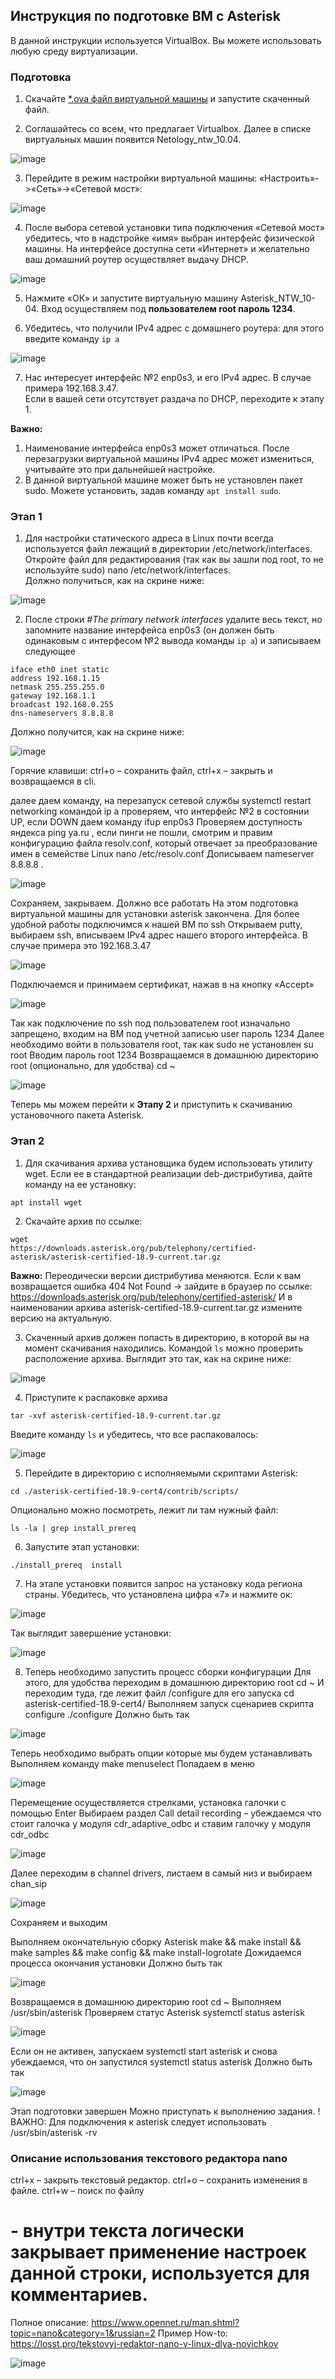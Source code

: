 ## Инструкция по подготовке ВМ c Asterisk

В данной инструкции используется VirtualBox. Вы можете использовать любую среду виртуализации. 

### Подготовка

1. Скачайте [*.ova файл виртуальной машины](https://drive.google.com/file/d/1OlnOyq5aNRaeo6ddrlvV-lWAIU4ht-k6/view) и запустите скаченный файл.

2. Соглашайтесь со всем, что предлагает Virtualbox. Далее в списке виртуальных машин появится Netology_ntw_10.04.

![image](https://user-images.githubusercontent.com/77622076/234555396-dd5928db-9e42-4792-93d8-200c21f5b589.png)

3. Перейдите в режим настройки виртуальной машины: «Настроить»->«Сеть»->«Сетевой мост»:

![image](https://user-images.githubusercontent.com/77622076/234555739-74079b7a-0bde-46ce-b259-9b66cf5cae96.png)

4. После выбора сетевой установки типа подключения «Сетевой мост» убедитесь, что в надстройке «имя» выбран интерфейс физической машины. На интерфейсе доступна сети «Интернет» и желательно ваш домашний роутер  осуществляет выдачу DHCP. 

![image](https://user-images.githubusercontent.com/77622076/234558071-7cb1ac45-27a7-4f39-a09f-9d6b7cfb46f6.png)

5. Нажмите «ОК» и запустите виртуальную машину Asterisk_NTW_10-04. Вход осуществляем под **пользователем root пароль 1234**.

6. Убедитесь, что получили IPv4 адрес с домашнего роутера: для этого введите команду `ip a `

![image](https://user-images.githubusercontent.com/77622076/234559424-59cc6b85-74bd-4eb3-aad2-ed488fbd0c8f.png)

7. Нас интересует интерфейс №2 enp0s3, и его  IPv4 адрес. В случае примера 192.168.3.47.   
Если  в вашей сети отсутствует раздача по DHCP, переходите к этапу 1.

**Важно:**   
1. Наименование интерфейса enp0s3 может отличаться. После перезагрузки виртуальной машины IPv4 адрес может измениться, учитывайте это при дальнейшей настройке.
2. В данной виртуальной машине  может быть не установлен пакет sudo. Можете установить, задав команду `apt install sudo`.

### Этап 1

1. Для настройки статического адреса в Linux почти всегда используется файл лежащий в директории /etc/network/interfaces. Откройте файл для редактирования (так как вы зашли под root, то не используйте sudo) nano /etc/network/interfaces.   
Должно получиться, как на скрине ниже:

![image](https://user-images.githubusercontent.com/77622076/234563403-0b210376-f63d-4114-915b-ac2a608ae342.png)

2. После строки *#The primary network interfaces* удалите весь текст, но запомните название интерфейса enp0s3 (он должен быть одинаковым с интерфесом №2 вывода команды ` ip a `)  и записываем следующее  

```
iface eth0 inet static      
address 192.168.1.15      
netmask 255.255.255.0      
gateway 192.168.1.1        
broadcast 192.168.0.255        
dns-nameservers 8.8.8.8  
```

Должно получится, как на скрине ниже:

![image](https://user-images.githubusercontent.com/77622076/234614333-40097c1e-fef1-4836-b240-b62ed3f9e7d3.png)

Горячие клавиши:
ctrl+o – сохранить файл, 
ctrl+x – закрыть и возвращаемся в cli.

далее даем команду, на перезапуск сетевой службы
systemctl restart networking
командой ip a проверяем, что интерфейс №2 в состоянии UP, если DOWN даем команду ifup enp0s3
Проверяем доступность яндекса ping ya.ru , если пинги не пошли, смотрим и правим конфигурацию файла resolv.conf, который отвечает за преобразование имен в семействе Linux
nano /etc/resolv.conf 
Дописываем nameserver 8.8.8.8 .

![image](https://user-images.githubusercontent.com/77622076/234615587-c1968b44-0203-4d69-9f27-9ae910fb41a8.png)

Сохраняем, закрываем. Должно все работать
На этом подготовка виртуальной машины для установки asterisk закончена. 
Для более удобной работы подключимся к нашей ВМ по ssh 
Открываем putty, выбираем ssh, вписываем IPv4 адрес нашего второго интерфейса. В случае примера это 192.168.3.47

![image](https://user-images.githubusercontent.com/77622076/234615847-89ad58c3-c42e-465d-9968-09ce6801760c.png)

Подключаемся и принимаем сертификат, нажав в на кнопку «Accept»

![image](https://user-images.githubusercontent.com/77622076/234616265-7cd0ce3b-4858-427b-8d9a-b475fe2fc0d9.png)

Так как подключение по ssh под пользователем root изначально запрещено, входим на ВМ под учетной записью user пароль 1234
Далее необходимо войти в пользователя root, так как sudo не установлен 
su root
Вводим пароль root 1234
Возвращаемся в домашнюю директорию root (опционально, для удобства)
cd ~ 

![image](https://user-images.githubusercontent.com/77622076/234631945-51c1a0df-c16e-4b85-95dd-c3bf7df57e61.png)

Теперь мы можем перейти к **Этапу 2** и приступить к скачиванию установочного пакета Asterisk.

### Этап 2

1. Для скачивания архива установщика будем использовать утилиту wget. Если ее в стандартной реализации deb-дистрибутива, дайте команду на ее установку:

`apt install wget`

2. Скачайте архив по ссылке:

```
wget
https://downloads.asterisk.org/pub/telephony/certified-asterisk/asterisk-certified-18.9-current.tar.gz
```

**Важно:** Переодически версии дистрибутива меняются. Если к вам возвращается ошибка 404  Not Found -> зайдите в браузер по ссылке: https://downloads.asterisk.org/pub/telephony/certified-asterisk/
И в наименовании архива asterisk-certified-18.9-current.tar.gz измените версию на актуальную.

3. Скаченный архив должен попасть в директорию, в которой вы на момент скачивания находились. Командой `ls` можно проверить расположение архива.
Выглядит это так, как на скрине ниже:

![image](https://user-images.githubusercontent.com/77622076/234632423-2cdb9c3c-4c1a-417b-852c-9990499800b6.png)

4. Приступите к распаковке архива

`tar -xvf asterisk-certified-18.9-current.tar.gz`

Введите команду `ls` и убедитесь, что все распаковалось:

![image](https://user-images.githubusercontent.com/77622076/234632550-e56d8f3c-5d2f-4676-bc72-ca38799848bf.png)

5. Перейдите в директорию с исполняемыми скриптами Asterisk:

`cd ./asterisk-certified-18.9-cert4/contrib/scripts/`

Опционально можно посмотреть, лежит ли там нужный файл:

`ls -la | grep install_prereq`

6. Запустите этап установки:

`./install_prereq  install`

7. На этапе установки появится запрос на установку кода региона страны. Убедитесь, что установлена цифра «7» и нажмите ок:

![image](https://user-images.githubusercontent.com/77622076/234632688-51036c5a-d810-4d6c-8321-769652827a16.png)

Так выглядит завершение установки:

![image](https://user-images.githubusercontent.com/77622076/234632876-74dc29f2-6799-4c45-b7c2-f8bad5d35731.png)

8. Теперь необходимо запустить процесс сборки конфигурации
Для этого, для удобства переходим в домашнюю директорию root
cd ~
И переходим туда, где лежит файл /configure для его запуска
cd asterisk-certified-18.9-cert4/
Выполняем запуск сценариев скрипта configure
./configure
Должно быть так

![image](https://user-images.githubusercontent.com/77622076/234633108-df932254-0221-45f4-acf8-25f59c981560.png)

Теперь необходимо выбрать опции которые мы будем устанавливать
Выполняем команду 
make menuselect
Попадаем в меню

![image](https://user-images.githubusercontent.com/77622076/234633236-2b6053bc-73d9-46a3-be03-0e6c25d8a991.png)

Перемещение осуществляется стрелками, установка галочки с помощью Enter 
Выбираем раздел Call detail recording – убеждаемся что стоит галочка у модуля cdr_adaptive_odbc и ставим галочку у модуля cdr_odbc

![image](https://user-images.githubusercontent.com/77622076/234633332-6ab340a8-e630-4d6c-b037-53afe6224f42.png)

Далее переходим в channel drivers, листаем в самый низ и выбираем chan_sip

![image](https://user-images.githubusercontent.com/77622076/234633475-b5a05cc6-f8e6-4911-bdb4-3606fced6f41.png)

Сохраняем и выходим

Выполняем окончательную сборку Asterisk 
make && make install && make samples && make config && make install-logrotate
Дожидаемся процесса окончания установки
Должно быть так

![image](https://user-images.githubusercontent.com/77622076/234633643-91c13f39-a114-47a0-838f-2b7270aa26f8.png)

Возвращаемся в домашнюю директорию root cd ~
Выполняем /usr/sbin/asterisk
Проверяем статус Asterisk
systemctl status asterisk

![image](https://user-images.githubusercontent.com/77622076/234633787-988a6f34-7563-4ed4-b51f-74e2ec5a4d7f.png)

Если он не активен, запускаем
systemctl start asterisk
и снова убеждаемся, что он запустился
systemctl status asterisk
Должно быть так

![image](https://user-images.githubusercontent.com/77622076/234633919-b2f76f36-6757-4b22-a356-f9d5ddc61a5c.png)

Этап подготовки завершен
Можно приступать к выполнению задания.
!ВАЖНО: Для подключения к asterisk следует использовать 
/usr/sbin/asterisk -rv 

### Описание использования текстового редактора nano

ctrl+x – закрыть текстовый редактор.
ctrl+o – сохранить изменения в файле.
ctrl+w – поиск по файлу
# - внутри текста логически закрывает применение настроек данной строки, используется для комментариев.
Полное описание: https://www.opennet.ru/man.shtml?topic=nano&category=1&russian=2
Пример How-to: https://losst.pro/tekstovyj-redaktor-nano-v-linux-dlya-novichkov

![image](https://user-images.githubusercontent.com/77622076/234634257-716a7cb7-41a9-4fc0-b00a-de03d4e3880c.png)





